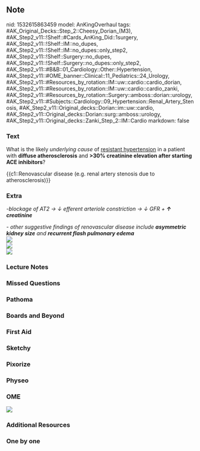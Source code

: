 ## Note
nid: 1532615863459
model: AnKingOverhaul
tags: #AK_Original_Decks::Step_2::Cheesy_Dorian_(M3), #AK_Step2_v11::!Shelf::#Cards_AnKing_Did::1surgery, #AK_Step2_v11::!Shelf::IM::no_dupes, #AK_Step2_v11::!Shelf::IM::no_dupes::only_step2, #AK_Step2_v11::!Shelf::Surgery::no_dupes, #AK_Step2_v11::!Shelf::Surgery::no_dupes::only_step2, #AK_Step2_v11::#B&B::01_Cardiology::Other::Hypertension, #AK_Step2_v11::#OME_banner::Clinical::11_Pediatrics::24_Urology, #AK_Step2_v11::#Resources_by_rotation::IM::uw::cardio::cardio_dorian, #AK_Step2_v11::#Resources_by_rotation::IM::uw::cardio::cardio_zanki, #AK_Step2_v11::#Resources_by_rotation::Surgery::amboss::dorian::urology, #AK_Step2_v11::#Subjects::Cardiology::09_Hypertension::Renal_Artery_Stenosis, #AK_Step2_v11::Original_decks::Dorian::im::uw::cardio, #AK_Step2_v11::Original_decks::Dorian::surg::amboss::urology, #AK_Step2_v11::Original_decks::Zanki_Step_2::IM::Cardio
markdown: false

### Text
What is the likely <i>underlying cause</i> of <u>resistant
hypertension</u> in a patient with <b>diffuse atherosclerosis</b>
and <b>>30% creatinine elevation after starting ACE
inhibitors</b>?
<div>
  {{c1::Renovascular disease (e.g. renal artery stenosis due to
  atherosclerosis)}}
</div>

### Extra
<i>-blockage of AT2 → ↓ efferent arteriole constriction → ↓ GFR +
<b>↑ creatinine</b></i>
<div>
  <i>- other suggestive findings of renovascular disease include
  <b>asymmetric kidney size</b> and <b>recurrent flash pulmonary
  edema</b></i>
</div>
<div>
  <div>
    <i><img src="paste-919264735264769.jpg"></i>
    <div>
      <i><img src="2nd%20cause%20hyper.png"></i>
    </div>
    <div>
      <i><img src="2nd%20cause%202.png"></i>
    </div>
  </div>
</div>

### Lecture Notes


### Missed Questions


### Pathoma


### Boards and Beyond


### First Aid


### Sketchy


### Pixorize


### Physeo


### OME
<div class="ome-widget">
  <a href=
  "https://onlinemeded.org/spa/pediatrics/urology/acquire?ref=anki">
  <img src="_OME_AnkiFlashcards_Lesson_2.png"></a>
</div>

### Additional Resources


### One by one

